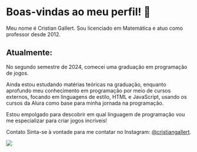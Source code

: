 # Boas-vindas ao meu perfil! 💙

Meu nome é Cristian Gallert. Sou licenciado em Matemática e atuo como professor desde 2012.

## Atualmente:
No segundo semestre de 2024, comecei uma graduação em programação de jogos.

Ainda estou estudando matérias teóricas na graduação, enquanto aprofundo meu conhecimento em programação por meio de cursos externos, focando em linguagens de estilo, HTML e JavaScript, usando os cursos da Alura como base para minha jornada na programação.

Estou empolgado para descobrir em qual linguagem de programação vou me especializar para criar jogos incríveis!

Contato
Sinta-se à vontade para me contatar no Instagram: 
[@cristiangallert](https://www.instagram.com/cristiangallert).

![](https://media.tenor.com/trwMzHIDQlQAAAAi/hack-hacking.gif)
